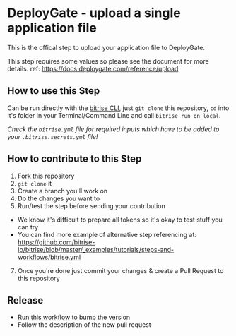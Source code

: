 # DeployGate - upload a single application file

This is the offical step to upload your application file to DeployGate.

This step requires some values so please see the document for more details. ref: https://docs.deploygate.com/reference/upload

## How to use this Step

Can be run directly with the [bitrise CLI](https://github.com/bitrise-io/bitrise),
just `git clone` this repository, `cd` into it's folder in your Terminal/Command Line
and call `bitrise run on_local`.

*Check the `bitrise.yml` file for required inputs which have to be
added to your `.bitrise.secrets.yml` file!*

## How to contribute to this Step

1. Fork this repository
2. `git clone` it
3. Create a branch you'll work on
4. Do the changes you want to
5. Run/test the step before sending your contribution
  * We know it's difficult to prepare all tokens so it's okay to test stuff you can try
  * You can find more example of alternative step referencing at: https://github.com/bitrise-io/bitrise/blob/master/_examples/tutorials/steps-and-workflows/bitrise.yml
7. Once you're done just commit your changes & create a Pull Request to this repository

## Release

- Run [this workflow](.github/workflows/bump-version.yml) to bump the version
- Follow the description of the new pull request
